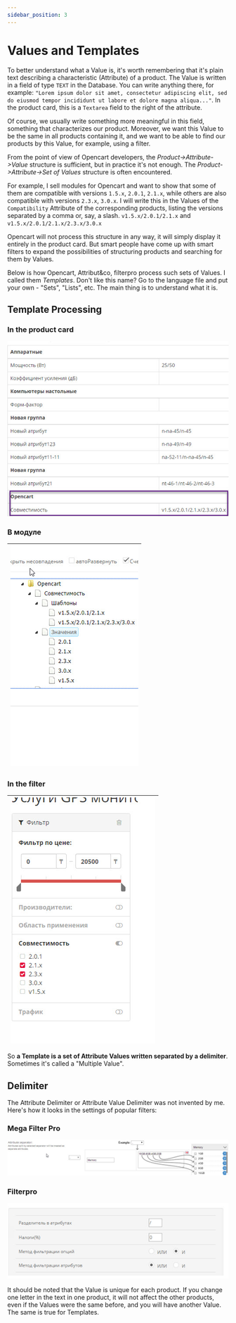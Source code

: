 ```yaml
---
sidebar_position: 3
---
```


# Values and Templates

To better understand what a Value is, it's worth remembering that it's plain text describing a characteristic (Attribute) of a product. The Value is written in a field of type `TEXT` in the Database. You can write anything there, for example: `"Lorem ipsum dolor sit amet, consectetur adipiscing elit, sed do eiusmod tempor incididunt ut labore et dolore magna aliqua..."`. In the product card, this is a `Textarea` field to the right of the attribute.

Of course, we usually write something more meaningful in this field, something that characterizes our product. Moreover, we want this Value to be the same in all products containing it, and we want to be able to find our products by this Value, for example, using a filter.

From the point of view of Opencart developers, the *Product->Attribute->Value* structure is sufficient, but in practice it's not enough. The *Product->Attribute->Set of Values* structure is often encountered.

For example, I sell modules for Opencart and want to show that some of them are compatible with versions `1.5.x`, `2.0.1`, `2.1.x`, while others are also compatible with versions `2.3.x`, `3.0.x`. I will write this in the Values of the `Compatibility` Attribute of the corresponding products, listing the versions separated by a comma or, say, a slash. `v1.5.x/2.0.1/2.1.x` and `v1.5.x/2.0.1/2.1.x/2.3.x/3.0.x`

Opencart will not process this structure in any way, it will simply display it entirely in the product card. But smart people have come up with smart filters to expand the possibilities of structuring products and searching for them by Values.

Below is how Opencart, Attribut&co, filterpro process such sets of Values. I called them *Templates*. Don't like this name? Go to the language file and put your own - "Sets", "Lists", etc. The main thing is to understand what it is.

## Template Processing

### In the product card

![Template explain1](/img/tutorial/opencart.jpg)

### В модуле

| ![Template explain2](/img/tutorial/compatibility.jpg) |
|-|

### In the filter

| ![Template explain3](/img/tutorial/filterpro.jpg) |
|-|

So **a Template is a set of Attribute Values written separated by a delimiter**. Sometimes it's called a "Multiple Value".

## Delimiter

The Attribute Delimiter or Attribute Value Delimiter was not invented by me. Here's how it looks in the settings of popular filters:

### Mega Filter Pro

![Splitter explain1](/img/tutorial/megafilter.jpg)

### Filterpro

![Splitter explain2](/img/tutorial/filterprosepar.jpg)

It should be noted that the Value is unique for each product. If you change one letter in the text in one product, it will not affect the other products, even if the Values were the same before, and you will have another Value. The same is true for Templates.
